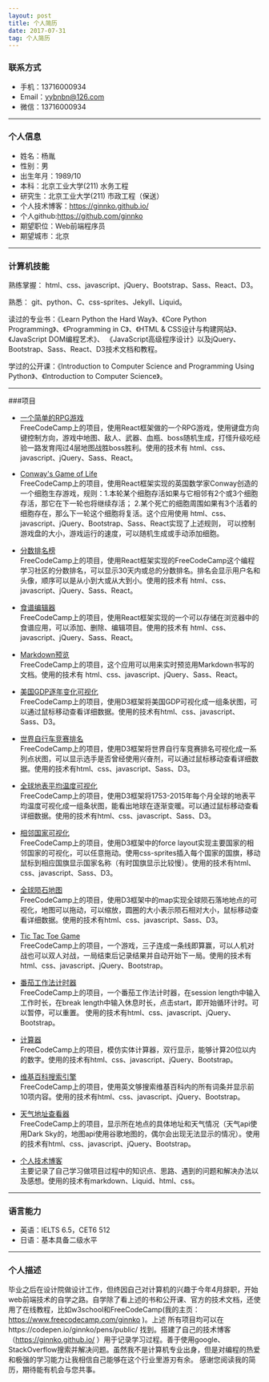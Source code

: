 ```yaml
---
layout: post
title: 个人简历
date: 2017-07-31
tag: 个人简历
---
```

### 联系方式

- 手机：13716000934
- Email：yybnbn@126.com
- 微信：13716000934

---


### 个人信息

 - 姓名：杨胤
 - 性别：男
 - 出生年月：1989/10 
 - 本科：北京工业大学(211) 水务工程
 - 研究生：北京工业大学(211) 市政工程（保送） 
 - 个人技术博客：https://ginnko.github.io/
 - 个人github:https://github.com/ginnko
 - 期望职位：Web前端程序员
 - 期望城市：北京

---

### 计算机技能    

熟练掌握： html、css、javascript、jQuery、Bootstrap、Sass、React、D3。  

熟悉： git、python、C、css-sprites、Jekyll、Liquid。  

读过的专业书：《Learn Python the Hard Way》、《Core Python Programming》、《Programming in C》、《HTML & CSS设计与构建网站》、《JavaScript DOM编程艺术》、
《JavaScript高级程序设计》以及jQuery、Bootstrap、Sass、React、D3技术文档和教程。  

学过的公开课：《Introduction to Computer Science and Programming Using Python》、《Introduction to Computer Science》。  


---
###项目
- [一个简单的RPG游戏](https://codepen.io/ginnko/full/JydBWO/)  
FreeCodeCamp上的项目，使用React框架做的一个RPG游戏，使用键盘方向键控制方向，游戏中地图、敌人、武器、血瓶、boss随机生成，打怪升级吃经验一路发育闯过4层地图战胜boss胜利。使用的技术有
 html、css、javascript、jQuery、Sass、React。

- [Conway's Game of Life](https://codepen.io/ginnko/full/YQvVRw/)  
FreeCodeCamp上的项目，使用React框架实现的英国数学家Conway创造的一个细胞生存游戏，规则：1.本轮某个细胞存活如果与它相邻有2个或3个细胞存活，那它在下一轮也将继续存活；
2.某个死亡的细胞周围如果有3个活着的细胞存在，那么下一轮这个细胞将复活。这个应用使用 html、css、javascript、jQuery、Bootstrap、Sass、React实现了上述规则，
可以控制游戏盘的大小，游戏运行的速度，可以随机生成或手动添加细胞。

- [分数排名榜](https://codepen.io/ginnko/full/bRqXaN/)  
FreeCodeCamp上的项目，使用React框架实现的FreeCodeCamp这个编程学习社区的分数排名，可以显示30天内或总的分数排名。排名会显示用户名和头像，顺序可以是从小到大或从大到小。使用的技术有 html、css、javascript、jQuery、Sass、React。

- [食谱编辑器](https://codepen.io/ginnko/full/XgzqKG/)  
FreeCodeCamp上的项目，使用React框架实现的一个可以存储在浏览器中的食谱应用，可以添加、删除、编辑项目。使用的技术有 html、css、javascript、jQuery、Sass、React。

- [Markdown预览](https://codepen.io/ginnko/full/zzZmvJ/)  
FreeCodeCamp上的项目，这个应用可以用来实时预览用Markdown书写的文档。使用的技术有 html、css、javascript、jQuery、Sass、React。

- [美国GDP逐年变化可视化](https://codepen.io/ginnko/full/YQRgxM/)  
FreeCodeCamp上的项目，使用D3框架将美国GDP可视化成一组条状图，可以通过鼠标移动查看详细数据。使用的技术有html、css、javascript、Sass、D3。

- [世界自行车竞赛排名](https://codepen.io/ginnko/full/mwvmdW/)  
FreeCodeCamp上的项目，使用D3框架将世界自行车竞赛排名可视化成一系列点状图，可以显示选手是否曾经使用兴奋剂，可以通过鼠标移动查看详细数据。使用的技术有html、css、javascript、Sass、D3。

- [全球地表平均温度可视化](https://codepen.io/ginnko/full/bRZeWy/)  
FreeCodeCamp上的项目，使用D3框架将1753-2015年每个月全球的地表平均温度可视化成一组条状图，能看出地球在逐渐变暖。可以通过鼠标移动查看详细数据。使用的技术有html、css、javascript、Sass、D3。

- [相邻国家可视化](https://codepen.io/ginnko/full/xreaEp/)  
FreeCodeCamp上的项目，使用D3框架中的force layout实现主要国家的相邻国家的可视化，可以任意拖动。使用css-sprites插入每个国家的国旗，移动鼠标到相应国旗显示国家名称（有时国旗显示比较慢）。使用的技术有html、css、javascript、Sass、D3。

- [全球陨石地图 ](https://codepen.io/ginnko/full/LLwyvv/)  
FreeCodeCamp上的项目，使用D3框架中的map实现全球陨石落地地点的可视化，地图可以拖动，可以缩放，圆圈的大小表示陨石相对大小，鼠标移动查看详细数据。使用的技术有html、css、javascript、Sass、D3。

- [Tic Tac Toe Game](https://codepen.io/ginnko/full/dRPXGv/)  
FreeCodeCamp上的项目，一个游戏，三子连成一条线即算赢，可以人机对战也可以双人对战，一局结束后记录结果并自动开始下一局。使用的技术有html、css、javascript、jQuery、Bootstrap。

- [番茄工作法计时器](https://codepen.io/ginnko/full/EXxXJw/)  
FreeCodeCamp上的项目，一个番茄工作法计时器，在session length中输入工作时长，在break length中输入休息时长，点击start，即开始循环计时。可以暂停，可以重置。
使用的技术有html、css、javascript、jQuery、Bootstrap。

- [计算器](https://codepen.io/ginnko/full/oWKbKz/)  
FreeCodeCamp上的项目，模仿实体计算器，双行显示，能够计算20位以内的数字。使用的技术有html、css、javascript、jQuery、Bootstrap。
 
- [维基百科搜索引擎](https://codepen.io/ginnko/full/Omadzj/)  
FreeCodeCamp上的项目，使用英文够搜索维基百科内的所有词条并显示前10项内容。使用的技术有html、css、javascript、jQuery、Bootstrap。

- [天气地址查看器](https://codepen.io/ginnko/full/mmzqVj/)  
FreeCodeCamp上的项目，显示所在地点的具体地址和天气情况（天气api使用Dark Sky的，地图api使用谷歌地图的，偶尔会出现无法显示的情况）。使用的技术有html、css、javascript、jQuery、Bootstrap。  

- [个人技术博客](https://ginnko.github.io/)  
主要记录了自己学习做项目过程中的知识点、思路、遇到的问题和解决办法以及感想。使用的技术有markdown、Liquid、html、css。

---
### 语言能力
- 英语：IELTS  6.5，CET6  512
- 日语：基本具备二级水平

---

### 个人描述
毕业之后在设计院做设计工作，但终因自己对计算机的兴趣于今年4月辞职，开始web前端技术的自学之路。自学除了看上述的书和公开课、官方的技术文档，还使用了在线教程，比如w3school和FreeCodeCamp(我的主页：https://www.freecodecamp.com/ginnko )。上述
所有项目均可以在https://codepen.io/ginnko/pens/public/ 找到。搭建了自己的技术博客（https://ginnko.github.io/ ）用于记录学习过程。善于使用google、StackOverflow搜索并解决问题。虽然我不是计算机专业出身，但是对编程的热爱和极强的学习能力让我相信自己能够在这个行业里游刃有余。
感谢您阅读我的简历，期待能有机会与您共事。

